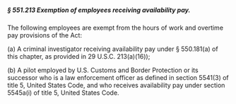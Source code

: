 ##### § 551.213 Exemption of employees receiving availability pay. #####

The following employees are exempt from the hours of work and overtime pay provisions of the Act:

(a) A criminal investigator receiving availability pay under § 550.181(a) of this chapter, as provided in 29 U.S.C. 213(a)(16));

(b) A pilot employed by U.S. Customs and Border Protection or its successor who is a law enforcement officer as defined in section 5541(3) of title 5, United States Code, and who receives availability pay under section 5545a(i) of title 5, United States Code.